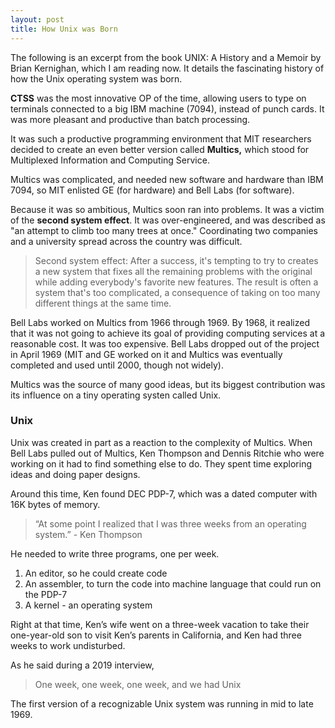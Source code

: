 ```yaml
---
layout: post
title: How Unix was Born
---
```


The following is an excerpt from the book UNIX: A History and a Memoir by Brian Kernighan, which I am reading now. It details the fascinating history of how the Unix operating system was born.

**CTSS** was the most innovative OP of the time, allowing users to type on terminals connected to a big IBM machine (7094), instead of punch cards. It was more pleasant and productive than batch processing.

It was such a productive programming environment that MIT researchers decided to create an even better version called **Multics,** which stood for Multiplexed Information and Computing Service.

Multics was complicated, and needed new software and hardware than IBM 7094, so MIT enlisted GE (for hardware) and Bell Labs (for software).

Because it was so ambitious, Multics soon ran into problems. It was a victim of the **second system effect**. It was over-engineered, and was described as "an attempt to climb too many trees at once." Coordinating two companies and a university spread across the country was difficult. 

> Second system effect: After a success, it's tempting to try to creates a new system that fixes all the remaining problems with the original while adding everybody's favorite new features. The result is often a system that's too complicated, a consequence of taking on too many different things at the same time. 

Bell Labs worked on Multics from 1966 through 1969. By 1968, it realized that it was not going to achieve its goal of providing computing services at a reasonable cost. It was too expensive. Bell Labs dropped out of the project in April 1969 (MIT and GE worked on it and Multics was eventually completed and used until 2000, though not widely).

Multics was the source of many good ideas, but its biggest contribution was its influence on a tiny operating systen called Unix. 

###  Unix

Unix was created in part as a reaction to the complexity of Multics. When Bell Labs pulled out of Multics, Ken Thompson and Dennis Ritchie who were working on it had to find something else to do. They spent time exploring ideas and doing paper designs. 

Around this time, Ken found DEC PDP-7, which was a dated computer with 16K bytes of memory. 

> “At some point I realized that I was three weeks from an operating system.” - Ken Thompson

He needed to write three programs, one per week.
1. An editor, so he could create code
2. An assembler, to turn the code into machine language that could run on the PDP-7
3. A kernel - an operating system

Right at that time, Ken’s wife went on a three-week vacation to take their one-year-old son to visit Ken’s parents in California, and Ken had three weeks to work undisturbed.

As he said during a 2019 interview, 

> One week, one week, one week, and we had Unix

The first version of a recognizable Unix system was running in mid to late 1969. 